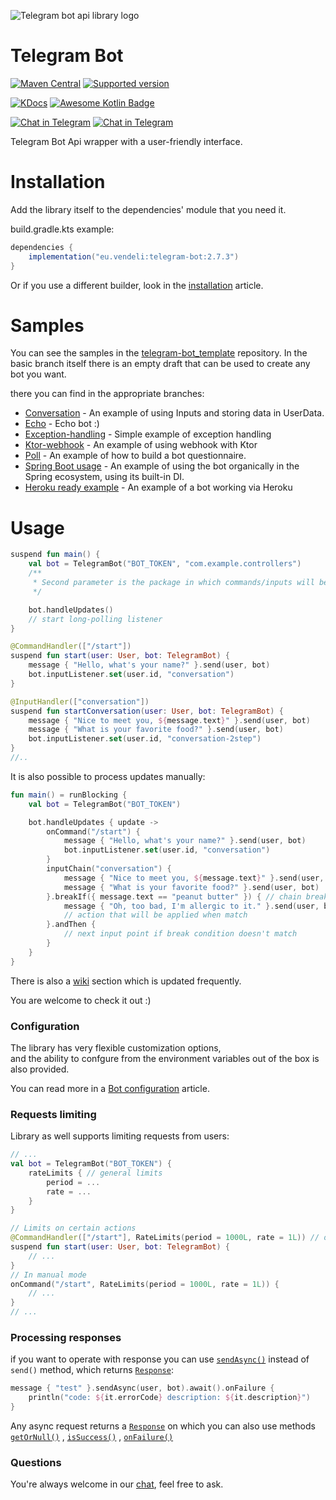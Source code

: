![Telegram bot api library logo](https://user-images.githubusercontent.com/3987067/180802441-966bb058-919b-4e1c-82c1-2b210cc9a94e.png)

# Telegram Bot

[![Maven Central](https://img.shields.io/maven-central/v/eu.vendeli/telegram-bot?style=flat&label=MavenCentral&logo=apache-maven)](https://search.maven.org/artifact/eu.vendeli/telegram-bot)
[![Supported version](https://img.shields.io/badge/Bot%20Api-6.6-blue?logo=telegram)](https://core.telegram.org/bots/api-changelog#march-9-2023)

[![KDocs](https://img.shields.io/static/v1?label=Dokka&message=KDocs&color=blue&logo=kotlin)](https://vendelieu.github.io/telegram-bot/)
[![Awesome Kotlin Badge](https://kotlin.link/awesome-kotlin.svg)](https://github.com/KotlinBy/awesome-kotlin)

[![Chat in Telegram](https://img.shields.io/static/v1?label=Telegram&message=Chat&color=blue&logo=telegram)](https://t.me/vennyTgBot)
[![Chat in Telegram](https://img.shields.io/static/v1?label=Telegram&message=Channel&color=blue&logo=telegram)](https://t.me/v_telegramBot)

Telegram Bot Api wrapper with a user-friendly interface.

# Installation

Add the library itself to the dependencies' module that you need it.

build.gradle.kts example:

```gradle
dependencies {
    implementation("eu.vendeli:telegram-bot:2.7.3")
}
```

Or if you use a different builder, look in
the [installation](https://github.com/vendelieu/telegram-bot/wiki/Installation) article.

# Samples

You can see the samples in the [telegram-bot_template](https://github.com/vendelieu/telegram-bot_template) repository.
In the basic branch itself there is an empty draft that can be used to create any bot you want.

there you can find in the appropriate branches:

- [Conversation](https://github.com/vendelieu/telegram-bot_template/tree/conversation) - An example of using Inputs and
  storing data in UserData.
- [Echo](https://github.com/vendelieu/telegram-bot_template/tree/echo) - Echo bot :)
- [Exception-handling](https://github.com/vendelieu/telegram-bot_template/tree/exception-handling) - Simple example of
  exception handling
- [Ktor-webhook](https://github.com/vendelieu/telegram-bot_template/tree/ktor-webhook) - An example of using webhook
  with Ktor
- [Poll](https://github.com/vendelieu/telegram-bot_template/tree/poll) - An example of how to build a bot questionnaire.
- [Spring Boot usage](https://github.com/vendelieu/telegram-bot_template/tree/spring-bot) - An example of using the bot
  organically in the Spring ecosystem, using its built-in DI.
- [Heroku ready example](https://github.com/vendelieu/telegram-bot_template/tree/heroku) - An example of a bot working
  via Heroku

# Usage

```kotlin
suspend fun main() {
    val bot = TelegramBot("BOT_TOKEN", "com.example.controllers")
    /**
     * Second parameter is the package in which commands/inputs will be searched.
     */

    bot.handleUpdates()
    // start long-polling listener
}

@CommandHandler(["/start"])
suspend fun start(user: User, bot: TelegramBot) {
    message { "Hello, what's your name?" }.send(user, bot)
    bot.inputListener.set(user.id, "conversation")
}

@InputHandler(["conversation"])
suspend fun startConversation(user: User, bot: TelegramBot) {
    message { "Nice to meet you, ${message.text}" }.send(user, bot)
    message { "What is your favorite food?" }.send(user, bot)
    bot.inputListener.set(user.id, "conversation-2step")
}
//..
```

It is also possible to process updates manually:

```kotlin
fun main() = runBlocking {
    val bot = TelegramBot("BOT_TOKEN")

    bot.handleUpdates { update ->
        onCommand("/start") {
            message { "Hello, what's your name?" }.send(user, bot)
            bot.inputListener.set(user.id, "conversation")
        }
        inputChain("conversation") {
            message { "Nice to meet you, ${message.text}" }.send(user, bot)
            message { "What is your favorite food?" }.send(user, bot)
        }.breakIf({ message.text == "peanut butter" }) { // chain break condition
            message { "Oh, too bad, I'm allergic to it." }.send(user, bot)
            // action that will be applied when match
        }.andThen {
            // next input point if break condition doesn't match
        }
    }
}
```

There is also a [wiki](https://github.com/vendelieu/telegram-bot/wiki) section which is updated frequently.

You are welcome to check it out :)

### Configuration

The library has very flexible customization options, \
and the ability to confgure from the environment variables out of the box is also provided.

You can read more in a [Bot configuration](https://github.com/vendelieu/telegram-bot/wiki/Bot-configuration) article.

### Requests limiting

Library as well supports limiting requests from users:

```kotlin
// ...
val bot = TelegramBot("BOT_TOKEN") {
    rateLimits { // general limits
        period = ...
        rate = ...
    }
}

// Limits on certain actions
@CommandHandler(["/start"], RateLimits(period = 1000L, rate = 1L)) // or InputHandler
suspend fun start(user: User, bot: TelegramBot) {
    // ...
}
// In manual mode
onCommand("/start", RateLimits(period = 1000L, rate = 1L)) {
    // ...
}
// ...
```

### Processing responses

if you want to operate with response you can
use [`sendAsync()`](https://vendelieu.github.io/telegram-bot/-telegram%20-bot/eu.vendeli.tgbot.interfaces/-action/send-async.html)
instead of `send()` method, which
returns [`Response`](https://vendelieu.github.io/telegram-bot/-telegram%20-bot/eu.vendeli.tgbot.types.internal/-response/index.html):

```kotlin
message { "test" }.sendAsync(user, bot).await().onFailure {
    println("code: ${it.errorCode} description: ${it.description}")
}
```

Any async request returns
a [`Response`](https://vendelieu.github.io/telegram-bot/-telegram%20-bot/eu.vendeli.tgbot.types.internal/-response/index.html)
on which you can also use
methods [`getOrNull()`](https://vendelieu.github.io/telegram-bot/-telegram%20-bot/eu.vendeli.tgbot.types.internal/get-or-null.html)
, [`isSuccess()`](https://vendelieu.github.io/telegram-bot/-telegram%20-bot/eu.vendeli.tgbot.types.internal/is-success.html)
, [`onFailure()`](https://vendelieu.github.io/telegram-bot/-telegram%20-bot/eu.vendeli.tgbot.types.internal/on-failure.html)

### Questions

You're always welcome in our [chat](https://t.me/vennyTgBot), feel free to ask.
